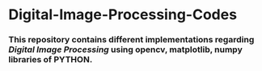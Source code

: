 # Digital-Image-Processing-Codes

### This repository contains different implementations regarding *Digital Image Processing* using opencv, matplotlib, numpy libraries of PYTHON.
